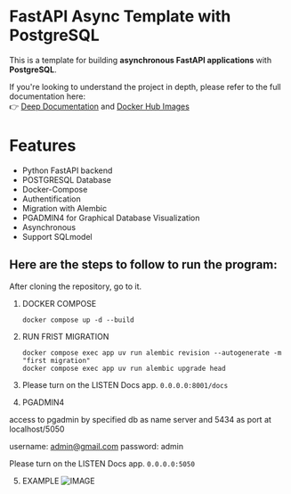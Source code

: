 # FastAPI Async Template with PostgreSQL

This is a template for building **asynchronous FastAPI applications** with **PostgreSQL**.

If you're looking to understand the project in depth, please refer to the full documentation here:  
👉 [Deep Documentation](https://deepwiki.com/darixsamani/fastapi-postgres) and [Docker Hub Images](https://hub.docker.com/repository/docker/darixsamani/fastapipostgresql/general)


# Features
 - Python FastAPI backend
 - POSTGRESQL Database
 - Docker-Compose
 - Authentification
 - Migration with Alembic
 - PGADMIN4 for Graphical Database Visualization
 - Asynchronous
 - Support SQLmodel

## Here are the steps to follow to run the program: 
After cloning the repository, go to it. 
 1. DOCKER COMPOSE
    ```
    docker compose up -d --build
    
    ```

 2. RUN FRIST MIGRATION
      ```
      docker compose exec app uv run alembic revision --autogenerate -m "first migration"
      docker compose exec app uv run alembic upgrade head
      ```
 3. Please turn on the LISTEN Docs app. `0.0.0.0:8001/docs`



 4. PGADMIN4
   
   access to pgadmin by specified db as name server and 5434 as port at localhost/5050
   
   username: admin@gmail.com
   password: admin

   Please turn on the LISTEN Docs app. `0.0.0.0:5050`
 
 5. EXAMPLE
    ![IMAGE](./img/img.png)
